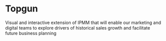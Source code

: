 # Topgun
Visual and interactive extension of IPMM that will enable our marketing and digital teams to explore drivers of historical sales growth and facilitate future business planning 
